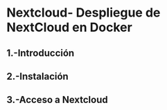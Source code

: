 # Nextcloud- Despliegue de NextCloud en Docker
## 1.-Introducción
## 2.-Instalación
## 3.-Acceso a Nextcloud
